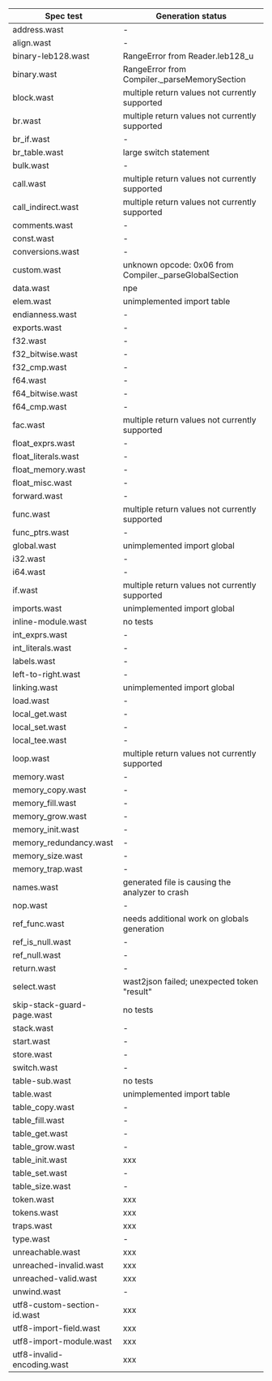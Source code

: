 | Spec test | Generation status |
| --- | --- |
| address.wast | - |
| align.wast | - |
| binary-leb128.wast | RangeError from Reader.leb128_u |
| binary.wast | RangeError from Compiler._parseMemorySection |
| block.wast | multiple return values not currently supported |
| br.wast | multiple return values not currently supported |
| br_if.wast | - |
| br_table.wast | large switch statement |
| bulk.wast | - |
| call.wast | multiple return values not currently supported |
| call_indirect.wast | multiple return values not currently supported |
| comments.wast | - |
| const.wast | - |
| conversions.wast | - |
| custom.wast | unknown opcode: 0x06 from Compiler._parseGlobalSection |
| data.wast | npe |
| elem.wast | unimplemented import table |
| endianness.wast | - |
| exports.wast | - |
| f32.wast | - |
| f32_bitwise.wast | - |
| f32_cmp.wast | - |
| f64.wast | - |
| f64_bitwise.wast | - |
| f64_cmp.wast | - |
| fac.wast | multiple return values not currently supported |
| float_exprs.wast | - |
| float_literals.wast | - |
| float_memory.wast | - |
| float_misc.wast | - |
| forward.wast | - |
| func.wast | multiple return values not currently supported |
| func_ptrs.wast | - |
| global.wast | unimplemented import global |
| i32.wast | - |
| i64.wast | - |
| if.wast | multiple return values not currently supported |
| imports.wast | unimplemented import global |
| inline-module.wast | no tests |
| int_exprs.wast | - |
| int_literals.wast | - |
| labels.wast | - |
| left-to-right.wast | - |
| linking.wast | unimplemented import global |
| load.wast | - |
| local_get.wast | - |
| local_set.wast | - |
| local_tee.wast | - |
| loop.wast | multiple return values not currently supported |
| memory.wast | - |
| memory_copy.wast | - |
| memory_fill.wast | - |
| memory_grow.wast | - |
| memory_init.wast | - |
| memory_redundancy.wast | - |
| memory_size.wast | - |
| memory_trap.wast | - |
| names.wast | generated file is causing the analyzer to crash |
| nop.wast | - |
| ref_func.wast | needs additional work on globals generation |
| ref_is_null.wast | - |
| ref_null.wast | - |
| return.wast | - |
| select.wast | wast2json failed; unexpected token "result" |
| skip-stack-guard-page.wast | no tests |
| stack.wast | - |
| start.wast | - |
| store.wast | - |
| switch.wast | - |
| table-sub.wast | no tests |
| table.wast | unimplemented import table |
| table_copy.wast | - |
| table_fill.wast | - |
| table_get.wast | - |
| table_grow.wast | - |
| table_init.wast | xxx |
| table_set.wast | - |
| table_size.wast | - |
| token.wast | xxx |
| tokens.wast | xxx |
| traps.wast | xxx |
| type.wast | - |
| unreachable.wast | xxx |
| unreached-invalid.wast | xxx |
| unreached-valid.wast | xxx |
| unwind.wast | - |
| utf8-custom-section-id.wast | xxx |
| utf8-import-field.wast | xxx |
| utf8-import-module.wast | xxx |
| utf8-invalid-encoding.wast | xxx |
